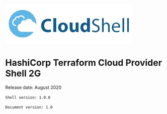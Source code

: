 ![Image][1]

# **HashiCorp Terraform Cloud Provider Shell 2G**

Release date: August 2020

`Shell version: 1.0.0`

`Document version: 1.0`


[1]: https://github.com/QualiSystems/cloudshell-shells-documentaion-templates/blob/master/cloudshell_logo.png
